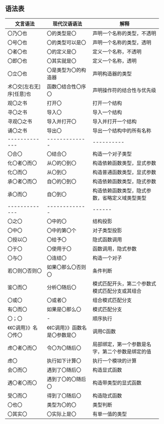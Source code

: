 
## 语法表

| 文言语法           | 现代汉语语法 | 解释 | 
| ------------- |-------------| ------|
| 〇乃〇也 |  〇的类型是〇 | 声明一个名称的类型，不透明 |
| 〇号〇也 |  〇的类型可以是〇 | 声明一个名称的类型，透明 |
| 〇者〇也 |  〇的定义是〇 | 定义一个名称，不透明 |
| 〇即〇也 |  〇其实就是〇 | 定义一个名称，透明 |
| 〇立〇也 |  〇是类型为〇的构造器 |  声明构造器的类型 |
| 术〇交[左右无]序[任意]也 | 函数〇结合性〇序〇 | 声明操作符的结合性与优先级 |
 | 观〇之书 |  打开〇 | 打开一个结构 |
 | 寻〇之书 |  导入〇 | 导入一个结构 |
 | 寻观〇之书 |  导入并打开〇 | 导入并打开一个结构 |
 | 诵〇之书 |  导出〇 | 导出一个结构中的所有名称 |
| ------------- |-------------|  ---------- |
  |〇合〇 | 〇结合〇  |  构造一个对子类型 |
| 化〇者〇而〇 | 从〇的〇到〇 | 构造依赖函数类型，显式参数 |
  |化〇而〇 | 从〇到〇 |  构造普通函数类型，显式参数 | 
| 承〇者〇而〇 | 自〇的〇到〇 | 构造依赖函数类型，隐式参数 |
| 承〇而〇 | 自〇到〇 | 构造依赖函数类型，隐式参数，省略定义域类型类型 |
| ------------- |-------------|  ------ |
|〇之〇| 〇中的〇 | 结构投影 | 
|〇中〇| 〇中的第〇个 | 对子类型投影 |
|〇授以〇| 〇给予〇 | 隐式函数调用 |
 |〇于〇| 〇使用于〇 | 函数调用，隐式参数 |
 |〇与〇| 〇连结〇 | 构造一个对子 |
   |若〇则〇否则〇| 如果〇那么〇否则〇 | 条件判断 |
   |鉴〇而〇| 分析〇随后〇 | 模式匹配开头，第二个参数式模式匹配分支或其组合 |
   |〇或〇| 〇或者〇 | 组合模式匹配分支 |
   |有〇而〇| 如果是〇那么〇 | 模式匹配分支 |
|〇；〇| - | 顺序执行 |
|《《C调用》》名〇传〇 | 《《C调用》》函数名是〇参数是〇 | 调用C函数 |
|虑〇者〇而〇| 令〇为〇随后〇 | 局部绑定，第一个参数是名字，第二个参数是绑定的值 |
|虑〇| 执行如下计算〇 | 执行一个模块的计算 |
|会〇而〇| 遇到了〇随后〇 | 构造显式函数 |
|遇〇者〇而〇| 遇到了〇的〇随后〇 | 构造带类型的显式函数 |
|受〇而〇| 得到了〇随后〇| 构造隐式函数 |
|〇也〇| 类型为〇的〇| 类型判断 |
|〇其实〇| 〇实际上是〇| 有单一值的类型 |
